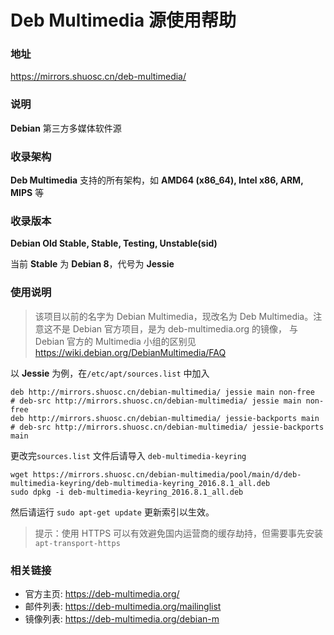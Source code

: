 # Deb Multimedia 源使用帮助 

###  地址 

https://mirrors.shuosc.cn/deb-multimedia/

### 说明 

**Debian** 第三方多媒体软件源

###  收录架构 

**Deb Multimedia** 支持的所有架构，如 **AMD64 (x86_64), Intel x86, ARM, MIPS** 等

###  收录版本 

**Debian Old Stable, Stable, Testing, Unstable(sid)**

当前 **Stable** 为 **Debian 8**，代号为 **Jessie**

###  使用说明 

> 该项目以前的名字为 Debian Multimedia，现改名为 Deb Multimedia。注意这不是 Debian 官方项目，是为 deb-multimedia.org 的镜像， 与 Debian 官方的 Multimedia 小组的区别见
> https://wiki.debian.org/DebianMultimedia/FAQ

以 **Jessie** 为例，在`/etc/apt/sources.list` 中加入

    deb http://mirrors.shuosc.cn/debian-multimedia/ jessie main non-free
    # deb-src http://mirrors.shuosc.cn/debian-multimedia/ jessie main non-free
    deb http://mirrors.shuosc.cn/debian-multimedia/ jessie-backports main
    # deb-src http://mirrors.shuosc.cn/debian-multimedia/ jessie-backports main

更改完`sources.list` 文件后请导入 `deb-multimedia-keyring`

    wget https://mirrors.shuosc.cn/debian-multimedia/pool/main/d/deb-multimedia-keyring/deb-multimedia-keyring_2016.8.1_all.deb
    sudo dpkg -i deb-multimedia-keyring_2016.8.1_all.deb

然后请运行 ``sudo apt-get update`` 更新索引以生效。

> 提示：使用 HTTPS 可以有效避免国内运营商的缓存劫持，但需要事先安装 ``apt-transport-https``

### 相关链接

  * 官方主页: https://deb-multimedia.org/
  * 邮件列表: https://deb-multimedia.org/mailinglist
  * 镜像列表: https://deb-multimedia.org/debian-m





